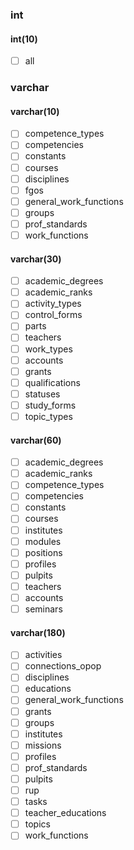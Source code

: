 ### int
#### int(10)
- [ ] all

### varchar
#### varchar(10)
- [ ] competence_types
- [ ] competencies
- [ ] constants
- [ ] courses
- [ ] disciplines
- [ ] fgos
- [ ] general_work_functions
- [ ] groups
- [ ] prof_standards
- [ ] work_functions

#### varchar(30)
- [ ] academic_degrees
- [ ] academic_ranks
- [ ] activity_types
- [ ] control_forms
- [ ] parts
- [ ] teachers
- [ ] work_types
- [ ] accounts
- [ ] grants
- [ ] qualifications
- [ ] statuses
- [ ] study_forms
- [ ] topic_types

#### varchar(60)
- [ ] academic_degrees
- [ ] academic_ranks
- [ ] competence_types
- [ ] competencies
- [ ] constants
- [ ] courses
- [ ] institutes
- [ ] modules
- [ ] positions
- [ ] profiles
- [ ] pulpits
- [ ] teachers
- [ ] accounts
- [ ] seminars

#### varchar(180)
- [ ] activities
- [ ] connections_opop
- [ ] disciplines
- [ ] educations
- [ ] general_work_functions
- [ ] grants
- [ ] groups
- [ ] institutes
- [ ] missions
- [ ] profiles
- [ ] prof_standards
- [ ] pulpits
- [ ] rup
- [ ] tasks
- [ ] teacher_educations
- [ ] topics
- [ ] work_functions